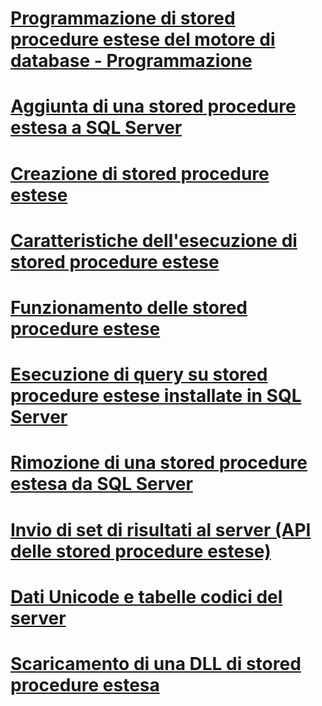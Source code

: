 # [Programmazione di stored procedure estese del motore di database - Programmazione](database-engine-extended-stored-procedures-programming.md)
# [Aggiunta di una stored procedure estesa a SQL Server](adding-an-extended-stored-procedure-to-sql-server.md)
# [Creazione di stored procedure estese](creating-extended-stored-procedures.md)
# [Caratteristiche dell'esecuzione di stored procedure estese](execution-characteristics-of-extended-stored-procedures.md)
# [Funzionamento delle stored procedure estese](how-extended-stored-procedures-work.md)
# [Esecuzione di query su stored procedure estese installate in SQL Server](querying-extended-stored-procedures-installed-in-sql-server.md)
# [Rimozione di una stored procedure estesa da SQL Server](removing-an-extended-stored-procedure-from-sql-server.md)
# [Invio di set di risultati al server (API delle stored procedure estese)](sending-result-sets-to-the-server-extended-stored-procedure-api.md)
# [Dati Unicode e tabelle codici del server](unicode-data-and-server-code-pages.md)
# [Scaricamento di una DLL di stored procedure estesa](unloading-an-extended-stored-procedure-dll.md)
